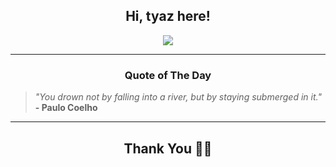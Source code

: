 <h2 align="center"> Hi, tyaz here!</h2>

<p align="center">
<a href="https://github.com/tyazx" alt="github streak"><img src="https://dvst-streak.herokuapp.com/?user=tyazx&theme=tokyonight&fire=DD472C"></a>
</p>

<hr>
<h3 align="center">Quote of The Day</h3>
<p align="center">
<blockquote>
<i>"You drown not by falling into a river, but by staying submerged in it."</i>
<br>
<b>- Paulo Coelho</b>
</blockquote>
</p>


<hr>
<h2 align="center">Thank You 🙏🏼</h2>
